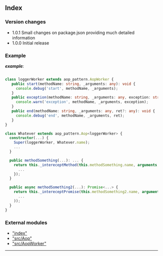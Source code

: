 

## Index

### Version changes

*   1.0.1 Small changes on package.json providing much detailed information
*   1.0.0 Initial release

### Example

*__example__*:
 ```typescript

class loggerWorker extends aop_pattern.AopWorker {
    public start(methodName: string, _arguments: any): void {
      console.debug('start', methodName, _arguments);
    }
    public exception(methodName: string, _arguments: any, exception: string): void {
      console.warn('exception', methodName, _arguments, exception);
    }
    public end(methodName: string, _arguments: any, ret?: any): void {
      console.debug('end', methodName, _arguments, ret);
    }
}

class Whatever extends aop_pattern.Aop<loggerWorker> {
   constructor(...) {
     Super(loggerWorker, Whatever.name);
     ...
   }

   public methodSomething(...): ... {
     return this._intereceptMethod(this.methodSomething.name, arguments, () => {
       ...
     });
   }

   public async methodSomething2(...): Promise<...> {
     return this._intereceptPromise(this.methodSomething2.name, arguments, new Promise(
       ...
     ));
   }
}
```

### External modules

* ["index"](dpcs/modules/_index_.md)
* ["src/Aop"](docs/modules/_src_aop_.md)
* ["src/AopWorker"](docs/modules/_src_aopworker_.md)

---
